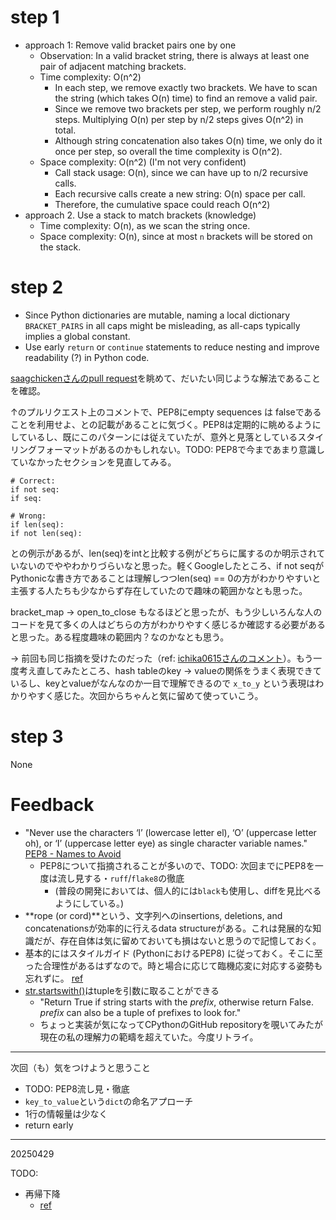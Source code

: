# step 1

- approach 1: Remove valid bracket pairs one by one
	- Observation: In a valid bracket string, there is always at least one pair of adjacent matching brackets.
	- Time complexity: O(n^2)
		- In each step, we remove exactly two brackets. We have to scan the string (which takes O(n) time) to find an remove a valid pair.
		- Since we remove two brackets per step, we perform roughly n/2 steps. Multiplying O(n) per step by n/2 steps gives O(n^2) in total.
		- Although string concatenation also takes O(n) time, we only do it once per step, so overall the time complexity is O(n^2).
	- Space complexity: O(n^2) (I'm not very confident)
		- Call stack usage: O(n), since we can have up to n/2 recursive calls.
		- Each recursive calls create a new string: O(n) space per call.
		- Therefore, the cumulative space could reach O(n^2)
- approach 2. Use a stack to match brackets (knowledge)
	- Time complexity: O(n), as we scan the string once.
	- Space complexity: O(n), since at most `n` brackets will be stored on the stack.

# step 2

- Since Python dictionaries are mutable, naming a local dictionary `BRACKET_PAIRS` in all caps might be misleading, as all-caps typically implies a global constant.
- Use early `return` or `continue` statements to reduce nesting and improve readability (?) in Python code.

[saagchickenさんのpull request](https://github.com/saagchicken/coding_practice/pull/21/files)を眺めて、だいたい同じような解法であることを確認。

↑のプルリクエスト上のコメントで、PEP8にempty sequences は falseであることを利用せよ、との記載があることに気づく。PEP8は定期的に眺めるようにしているし、既にこのパターンには従えていたが、意外と見落としているスタイリングフォーマットがあるのかもしれない。TODO: PEP8で今まであまり意識していなかったセクションを見直してみる。

```
# Correct:
if not seq:
if seq:
```

```
# Wrong:
if len(seq):
if not len(seq):
```

との例示があるが、len(seq)をintと比較する例がどちらに属するのか明示されていないのでややわかりづらいなと思った。軽くGoogleしたところ、if not seqがPythonicな書き方であることは理解しつつlen(seq) == 0の方がわかりやすいと主張する人たちも少なからず存在していたので趣味の範囲かなとも思った。

bracket\_map -> open\_to\_close もなるほどと思ったが、もう少しいろんな人のコードを見て多くの人はどちらの方がわかりやすく感じるか確認する必要があると思った。ある程度趣味の範囲内？なのかなとも思う。

-> 前回も同じ指摘を受けたのだった（ref: [ichika0615さんのコメント](https://github.com/huyfififi/coding-challenges/pull/1#discussion_r2002776605)）。もう一度考え直してみたところ、hash tableのkey -> valueの関係をうまく表現できているし、keyとvalueがなんなのか一目で理解できるので `x_to_y` という表現はわかりやすく感じた。次回からちゃんと気に留めて使っていこう。

# step 3

None

# Feedback

- "Never use the characters ‘l’ (lowercase letter el), ‘O’ (uppercase letter oh), or ‘I’ (uppercase letter eye) as single character variable names." [PEP8 - Names to Avoid](https://peps.python.org/pep-0008/)
	- PEP8について指摘されることが多いので、TODO: 次回までにPEP8を一度は流し見する・`ruff`/`flake8`の徹底
		- (普段の開発においては、個人的には`black`も使用し、diffを見比べるようにしている。)
- **rope (or cord)**という、文字列へのinsertions, deletions, and concatenationsが効率的に行えるdata structureがある。これは発展的な知識だが、存在自体は気に留めておいても損はないと思うので記憶しておく。
- 基本的にはスタイルガイド (PythonにおけるPEP8) に従っておく。そこに至った合理性があるはずなので。時と場合に応じて臨機応変に対応する姿勢も忘れずに。 [ref](https://docs.google.com/document/d/11HV35ADPo9QxJOpJQ24FcZvtvioli770WWdZZDaLOfg/edit?tab=t.0#heading=h.9xjrags8izok)
- [str.startswith()](https://docs.python.org/3/library/stdtypes.html#str.startswith)はtupleを引数に取ることができる
	- "Return True if string starts with the *prefix*, otherwise return False. *prefix* can also be a tuple of prefixes to look for."
	- ちょっと実装が気になってCPythonのGitHub repositoryを覗いてみたが現在の私の理解力の範疇を超えていた。今度リトライ。

---

次回（も）気をつけようと思うこと

- TODO: PEP8流し見・徹底
- `key_to_value`という`dict`の命名アプローチ
- 1行の情報量は少なく
- return early

---

20250429

TODO:

- 再帰下降
	- [ref](https://github.com/5ky7/arai60/pull/7#discussion_r2067704642)
